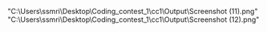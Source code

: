 "C:\Users\ssmri\Desktop\Coding_contest_1\cc1\Output\Screenshot (11).png"
"C:\Users\ssmri\Desktop\Coding_contest_1\cc1\Output\Screenshot (12).png"
